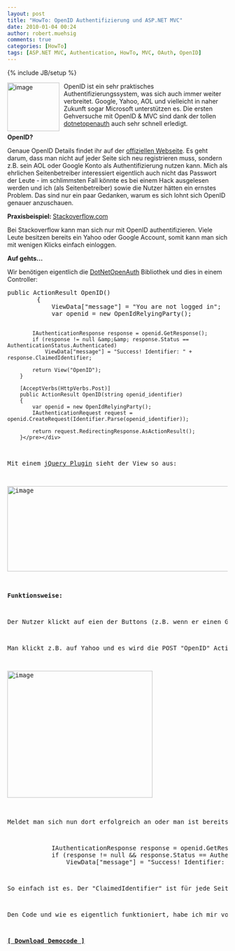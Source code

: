 ```yaml
---
layout: post
title: "HowTo: OpenID Authentifizierung und ASP.NET MVC"
date: 2010-01-04 00:24
author: robert.muehsig
comments: true
categories: [HowTo]
tags: [ASP.NET MVC, Authentication, HowTo, MVC, OAuth, OpenID]
---
```

{% include JB/setup %}
<p></p> <p><a href="{{BASE_PATH}}/assets/wp-images/image884.png"><img style="border-right: 0px; border-top: 0px; margin: 0px 10px 0px 0px; border-left: 0px; border-bottom: 0px" height="111" alt="image" src="{{BASE_PATH}}/assets/wp-images/image_thumb69.png" width="119" align="left" border="0"></a> OpenID ist ein sehr praktisches Authentifizierungssystem, was sich auch immer weiter verbreitet. Google, Yahoo, AOL und vielleicht in naher Zukunft sogar Microsoft unterstützen es. Die ersten Gehversuche mit OpenID &amp; MVC sind dank der tollen <a href="http://www.ohloh.net/p/dotnetopenauth">dotnetopenauth</a> auch sehr schnell erledigt. </p><p><strong>OpenID?</strong></p> <p>Genaue OpenID Details findet ihr auf der <a href="http://openid.net/">offiziellen Webseite</a>. Es geht darum, dass man nicht auf jeder Seite sich neu registrieren muss, sondern z.B. sein AOL oder Google Konto als Authentifizierung nutzen kann. Mich als ehrlichen Seitenbetreiber interessiert eigentlich auch nicht das Passwort der Leute - im schlimmsten Fall könnte es bei einem Hack ausgelesen werden und ich (als Seitenbetreiber) sowie die Nutzer hätten ein ernstes Problem. Das sind nur ein paar Gedanken, warum es sich lohnt sich OpenID genauer anzuschauen.</p> <p><strong>Praxisbeispiel: </strong><a href="http://stackoverflow.com/">Stackoverflow.com</a></p> <p>Bei Stackoverflow kann man sich nur mit OpenID authentifizieren. Viele Leute besitzen bereits ein Yahoo oder Google Account, somit kann man sich mit wenigen Klicks einfach einloggen. </p> <p><strong>Auf gehts...</strong></p> <p>Wir benötigen eigentlich die <a href="http://www.ohloh.net/p/dotnetopenauth">DotNetOpenAuth</a> Bibliothek und dies in einem Controller:</p> <div class="wlWriterSmartContent" id="scid:812469c5-0cb0-4c63-8c15-c81123a09de7:517569da-cdf2-4643-b7a4-4c85d64b939e" style="padding-right: 0px; display: inline; padding-left: 0px; float: none; padding-bottom: 0px; margin: 0px; padding-top: 0px"><pre name="code" class="c#">public ActionResult OpenID()
        {
            ViewData["message"] = "You are not logged in";
            var openid = new OpenIdRelyingParty();

            IAuthenticationResponse response = openid.GetResponse();
            if (response != null &amp;&amp; response.Status == AuthenticationStatus.Authenticated)
                ViewData["message"] = "Success! Identifier: " + response.ClaimedIdentifier;

            return View("OpenID");
        }

        [AcceptVerbs(HttpVerbs.Post)]
        public ActionResult OpenID(string openid_identifier)
        {
            var openid = new OpenIdRelyingParty();
            IAuthenticationRequest request = openid.CreateRequest(Identifier.Parse(openid_identifier));

            return request.RedirectingResponse.AsActionResult();
        }</pre></div>
<p>Mit einem <a href="http://jvance.com/pages/JQueryOpenIDPlugin.xhtml">jQuery Plugin</a> sieht der View so aus:</p>
<p><a href="{{BASE_PATH}}/assets/wp-images/image885.png"><img style="border-right: 0px; border-top: 0px; border-left: 0px; border-bottom: 0px" height="195" alt="image" src="{{BASE_PATH}}/assets/wp-images/image_thumb70.png" width="513" border="0"></a> </p>
<p><strong>Funktionsweise:</strong></p>
<p>Der Nutzer klickt auf eien der Buttons (z.B. wenn er einen Google/Yahoo/Flickr/Blogger/AOL...) Account hat oder Tipp in das Feld seinen eigenen OpenID Anbieter ein (man kann einen eigenen OpenID Server stellen). Die Buttons sind also nur Shortcuts. </p>
<p>Man klickt z.B. auf Yahoo und es wird die POST "OpenID" Action ausgelöst. Diese liest den Identifier (im Fall von Yahoo: <a title="http://yahoo.com/" href="http://yahoo.com/">http://yahoo.com/</a>) aus und leitet dann an die entsprechende Loginseite weiter:</p>
<p><a href="{{BASE_PATH}}/assets/wp-images/image886.png"><img style="border-right: 0px; border-top: 0px; border-left: 0px; border-bottom: 0px" height="290" alt="image" src="{{BASE_PATH}}/assets/wp-images/image_thumb71.png" width="332" border="0"></a> </p>
<p>Meldet man sich nun dort erfolgreich an oder man ist bereits angemeldet, so wird man automatisch wieder zurück auf die Ursprungsadresse umgeleitet - also geht es wieder in die andere "OpenID" Action wieder rein und dort sind die 3 Zeilen interessant:</p>
<div class="wlWriterSmartContent" id="scid:812469c5-0cb0-4c63-8c15-c81123a09de7:97cbd9e4-8ec3-481a-8f54-af04e3bee256" style="padding-right: 0px; display: inline; padding-left: 0px; float: none; padding-bottom: 0px; margin: 0px; padding-top: 0px"><pre name="code" class="c#">            IAuthenticationResponse response = openid.GetResponse();
            if (response != null &amp;&amp; response.Status == AuthenticationStatus.Authenticated)
                ViewData["message"] = "Success! Identifier: " + response.ClaimedIdentifier;</pre></div>
<p>So einfach ist es. Der "ClaimedIdentifier" ist für jede Seite eine andere ID.</p>
<p>Den Code und wie es eigentlich funktioniert, habe ich mir von diesem <a href="http://codeharder.com/post/Aspnet-MVC-and-OpenID-Support.aspx">Blogpost</a> abgeschaut. Der Autor des Blogs probiert zudem gerade ein <a href="http://codeharder.com/category/stackoverclone.aspx">Clone von Stackoverflow</a> zu bauen :)</p>
<p><strong><a href="{{BASE_PATH}}/assets/files/democode/openid/openid.zip">[ Download Democode ]</a></strong></p>

